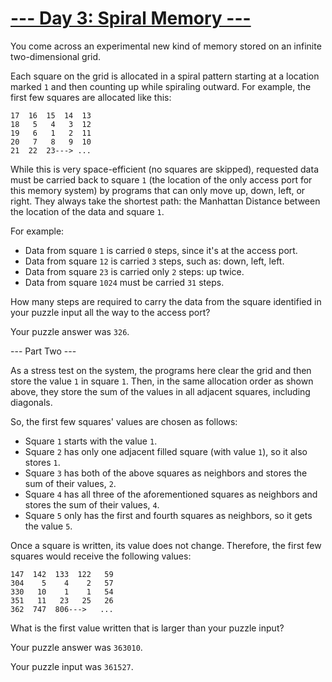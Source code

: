 # [--- Day 3: Spiral Memory ---](http://adventofcode.com/2017/day/3)

You come across an experimental new kind of memory stored on an infinite two-dimensional grid.

Each square on the grid is allocated in a spiral pattern starting at a location marked ``1`` and then counting up while spiraling outward. For example, the first few squares are allocated like this:
```
17  16  15  14  13  
18   5   4   3  12   
19   6   1   2  11   
20   7   8   9  10   
21  22  23---> ...   
```
While this is very space-efficient (no squares are skipped), requested data must be carried back to square ``1`` (the location of the only access port for this memory system) by programs that can only move up, down, left, or right. They always take the shortest path: the Manhattan Distance between the location of the data and square ``1``.

For example:

- Data from square ``1`` is carried ``0`` steps, since it's at the access port.
- Data from square ``12`` is carried ``3`` steps, such as: down, left, left.
- Data from square ``23`` is carried only ``2`` steps: up twice.
- Data from square ``1024`` must be carried ``31`` steps.

How many steps are required to carry the data from the square identified in your puzzle input all the way to the access port?

Your puzzle answer was ``326``.

--- Part Two ---

As a stress test on the system, the programs here clear the grid and then store the value ``1`` in square ``1``. Then, in the same allocation order as shown above, they store the sum of the values in all adjacent squares, including diagonals.

So, the first few squares' values are chosen as follows:

- Square ``1`` starts with the value ``1``.
- Square ``2`` has only one adjacent filled square (with value ``1``), so it also stores ``1``.
- Square ``3`` has both of the above squares as neighbors and stores the sum of their values, ``2``.
- Square ``4`` has all three of the aforementioned squares as neighbors and stores the sum of their values, ``4``.
- Square ``5`` only has the first and fourth squares as neighbors, so it gets the value ``5``.

Once a square is written, its value does not change. Therefore, the first few squares would receive the following values:
```
147  142  133  122   59  
304    5    4    2   57  
330   10    1    1   54  
351   11   23   25   26  
362  747  806--->   ...  
```
What is the first value written that is larger than your puzzle input?

Your puzzle answer was ``363010``.

Your puzzle input was ``361527``.
